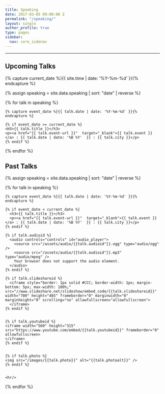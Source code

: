 ```yaml
---
title: Speaking
date: 2017-03-05 09:00:00 Z
permalink: "/speaking/"
layout: single
author_profile: true
type: pages
sidebar:
  nav: core_sidenav
---
```


* * *

## Upcoming Talks
{% capture current_date %}{{ site.time | date: '%Y-%m-%d' }}{% endcapture %}

<!-- future and past dates of course only get calculated at build time, but there would be a post-event update with say the URL/video/deck anyway -->

{% assign speaking = site.data.speaking | sort: "date" | reverse %}
<div class="list-archive">
  {% for talk in speaking %}

    {% capture event_date %}{{ talk.date | date: '%Y-%m-%d' }}{% endcapture %}

    {% if event_date >= current_date %}
    <H3>{{ talk.title }}</h3>
    <p><a href="{{ talk.event-url }}"  target="_blank">{{ talk.event }}</a> : {{ talk.date | date: '%B %Y'  }} : {{ talk.city }}</p>
    {% endif %}

  {% endfor %}
</div>


<h2>Past Talks</h2>
{% assign speaking = site.data.speaking | sort: "date" | reverse %}
<div class="list-archive">
  
  {% for talk in speaking %}

    {% capture event_date %}{{ talk.date | date: '%Y-%m-%d' }}{% endcapture %}

    {% if event_date < current_date %}
      <h3>{{ talk.title }}</h3>
      <p><a href="{{ talk.event-url }}"  target="_blank">{{ talk.event }}</a> : {{ talk.date | date: '%B %Y'  }} : {{ talk.city }}</p>
    {% endif %}

    {% if talk.audioid %}
      <audio controls="controls" id="audio_player">
        <source src="/assets/audio/{{talk.audioid"}}.ogg" type="audio/ogg" />
        <source src="/assets/audio/{{talk.audioid"}}.mp3" type="audio/mpeg" />
        Your browser does not support the audio element.
      </audio>
    {% endif %}

    {% if talk.slideshareid %}
      <iframe style="border: 1px solid #CCC; border-width: 1px; margin-bottom: 5px; max-width: 100%;" src="//www.slideshare.net/slideshow/embed_code/{{talk.slideshareid}}" width="700" height="485" frameborder="0" marginwidth="0" marginheight="0" scrolling="no" allowfullscreen="allowfullscreen">
      </iframe>
    {% endif %}


    {% if talk.youtubeid %}
    <iframe width="560" height="315" src="https://www.youtube.com/embed/{{talk.youtubeid}}" frameborder="0" allowfullscreen>
    </iframe>
    {% endif %}


    {% if talk.photo %}
    <img src="/images/{{talk.photo}}" alt="{{talk.photoalt}}" />
    {% endif %}


    <hr/>
  {% endfor %}
</div>
